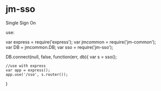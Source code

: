 jm-sso
======

Single Sign On

use:

var express = require('express');
var jmcommon = require('jm-common');
var DB = jmcommon.DB;
var sso = require('jm-sso');

DB.connect(null, false, function(err, db){
    var s = sso();

    //use with express
    var app = express();
    app.use('/sso', s.router());

}
